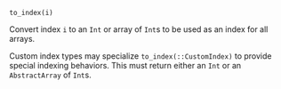 ```
to_index(i)
```

Convert index `i` to an `Int` or array of `Int`s to be used as an index for all arrays.

Custom index types may specialize `to_index(::CustomIndex)` to provide special indexing behaviors. This must return either an `Int` or an `AbstractArray` of `Int`s.

